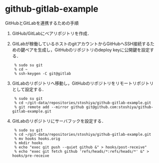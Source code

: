 # github-gitlab-example

GitHubとGitLabを連携するための手順

1. GitHub/GitLabにベアリポジトリを作成．

2. GitLabが稼働しているホストのgitアカウントからGitHubへSSH接続するための鍵ペアを生成し，GitHubのリポジトリのdeploy keyに公開鍵を設定する．

        % sudo su git
        % cd ~
        % ssh-keygen -C git@gitlab

3. GitLabのリポジトリへ移動し，GitHubのリポジトリをリモートリポジトリとして設定する．

        % sudo su git
        % cd ~/git-data/repositories/stoshiya/github-gitlab-example.git
        % git remote add --mirror github git@github.com:stoshiya/github-gitlab-example.git

4. GitLabのリポジトリにサーバフックを設定する．

        % sudo su git
        % cd ~/git-data/repositories/stoshiya/github-gitlab-example.git
        % mv hooks hooks.orig
        % mkdir hooks
        % echo "exec git push --quiet github &" > hooks/post-receive"
        % echo "exec git fetch github 'refs/heads/*:refs/heads/*' &" > hooks/pre-receive
